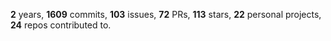 **2** years, **1609** commits, **103** issues, **72** PRs, **113** stars, **22** personal projects, **24** repos contributed to.

